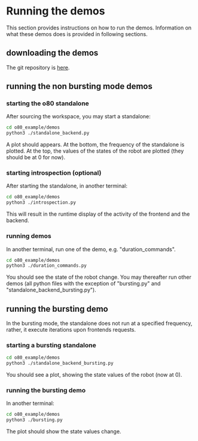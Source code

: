 # Running the demos

This section provides instructions on how to run the demos. Information on what these demos does is provided in following sections. 

## downloading the demos

The git repository is [here](https://github.com/intelligent-soft-robots/o80_pam).


## running the non bursting mode demos

### starting the o80 standalone

After sourcing the workspace, you may start a standalone:

```bash
cd o80_example/demos
python3 ./standalone_backend.py
```

A plot should appears. At the bottom, the frequency of the standalone is plotted. At the top, the values of the states of the robot are plotted (they should be at 0 for now).

### starting introspection (optional)

After starting the standalone, in another terminal:

```bash
cd o80_example/demos
python3 ./introspection.py
```

This will result in the runtime display of the activity of the frontend and the backend. 


### running demos

In  another terminal, run one of the demo, e.g. "duration_commands".


```bash
cd o80_example/demos
python3 ./duration_commands.py
```

You should see the state of the robot change. You may thereafter run other demos (all python files with the exception of "bursting.py" and "standalone_backend_bursting.py").

## running the bursting demo

In the bursting mode, the standalone does not run at a specified frequency, rather, it execute iterations upon frontends requests.

### starting a bursting standalone

```bash
cd o80_example/demos
python3 ./standalone_backend_bursting.py
```

You should see a plot, showing the state values of the robot (now at 0).

### running the bursting demo

In another terminal:

```bash
cd o80_example/demos
python3 ./bursting.py
```

The plot should show the state values change. 


